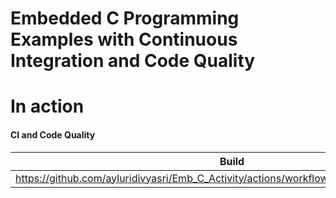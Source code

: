 # Embedded C Programming Examples with Continuous Integration and Code Quality

# In action


#### CI and Code Quality
|Build|Cppcheck|Codacy|
|:--:|:--:|:--:|
|https://github.com/ayluridivyasri/Emb_C_Activity/actions/workflows/Compile.yml/badge.svg|https://github.com/ayluridivyasri/Emb_C_Activity/actions/workflows/CodeQuality.yml/badge.svg|


